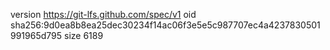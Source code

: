 version https://git-lfs.github.com/spec/v1
oid sha256:9d0ea8b8ea25dec30234f14ac06f3e5e5c987707ec4a4237830501991965d795
size 6189
